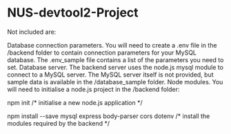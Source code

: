 ﻿# NUS-devtool2-Project

Not included are:

Database connection parameters. You will need to create a .env file in the /backend folder to contain connection parameters for your MySQL database. The .env_sample file contains a list of the parameters you need to set.
Database server. The backend server uses the node.js mysql module to connect to a MySQL server. The MySQL server itself is not provided, but sample data is available in the /database_sample folder.
Node modules. 
You will need to initialise a node.js project in the /backend folder:
      
      
  npm init                                                    /* initialise a new node.js application */
  
  npm install --save mysql express body-parser cors dotenv    /* install the modules required by the backend */
